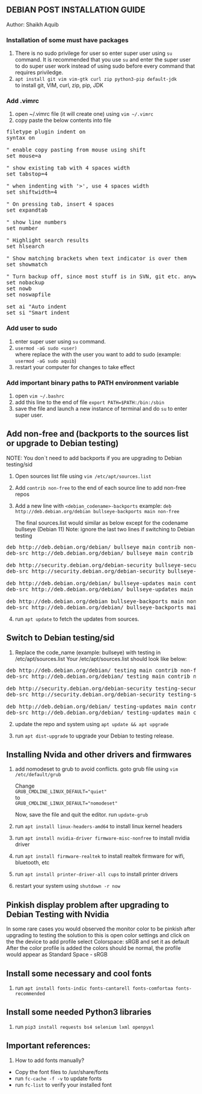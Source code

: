 ## DEBIAN POST INSTALLATION GUIDE

Author: Shaikh Aquib


### Installation of some must have packages
1) There is no sudo privilege for user so enter super user using
`su` command. It is recommended that you use `su` and enter the super user to do super user work instead of using sudo before every command that requires priviledge.
2) `apt install git vim vim-gtk curl zip python3-pip default-jdk` <br/>to install git, VIM, curl, zip, pip, JDK


### Add .vimrc
1) open ~/.vimrc file (it will create one) using `vim ~/.vimrc`
2) copy paste the below contents into file<br/>

<pre>
filetype plugin indent on
syntax on

" enable copy pasting from mouse using shift
set mouse=a

" show existing tab with 4 spaces width
set tabstop=4

" when indenting with '>', use 4 spaces width
set shiftwidth=4

" On pressing tab, insert 4 spaces
set expandtab

" show line numbers
set number

" Highlight search results
set hlsearch

" Show matching brackets when text indicator is over them
set showmatch

" Turn backup off, since most stuff is in SVN, git etc. anyway...
set nobackup
set nowb
set noswapfile

set ai "Auto indent
set si "Smart indent
</pre>

### Add user to sudo
1) enter super user using `su` command.
2) `usermod -aG sudo <user)` <br/> where replace the <user> with the user you want to add to sudo
   (example: `usermod -aG sudo aquib`)
3) restart your computer for changes to take effect


### Add important binary paths to PATH environment variable
1) open `vim ~/.bashrc`
2) add this line to the end of file `export PATH=$PATH:/bin:/sbin`
3) save the file and launch a new instance of terminal and do `su` to enter super user.


## Add non-free and (backports to the sources list or upgrade to Debian testing)
NOTE: You don`t need to add backports if you are upgrading to Debian testing/sid

1) Open sources list file using `vim /etc/apt/sources.list`
2) Add `contrib non-free` to the end of each source line to add non-free repos
3) Add a new line with `<debian_codename>-backports`
   example: `deb http://deb.debian.org/debian bullseye-backports main non-free`

   The final sources.list would similar as below except for the codename bullseye (Debian 11)
   Note: ignore the last two lines if switching to Debian testing
<pre>
deb http://deb.debian.org/debian/ bullseye main contrib non-free
deb-src http://deb.debian.org/debian/ bullseye main contrib non-free

deb http://security.debian.org/debian-security bullseye-security main contrib non-free
deb-src http://security.debian.org/debian-security bullseye-security main contrib non-free

deb http://deb.debian.org/debian/ bullseye-updates main contrib non-free
deb-src http://deb.debian.org/debian/ bullseye-updates main contrib non-free

deb http://deb.debian.org/debian bullseye-backports main non-free
deb-src http://deb.debian.org/debian/ bullseye-backports main non-free
</pre>
4) run `apt update` to fetch the updates from sources.


## Switch to Debian testing/sid 
1) Replace the code_name (example: bullseye) with testing in /etc/apt/sources.list
   Your /etc/apt/sources.list should look like below:
<pre>
deb http://deb.debian.org/debian/ testing main contrib non-free
deb-src http://deb.debian.org/debian/ testing main contrib non-free

deb http://security.debian.org/debian-security testing-security main contrib non-free
deb-src http://security.debian.org/debian-security testing-security main contrib non-free

deb http://deb.debian.org/debian/ testing-updates main contrib non-free
deb-src http://deb.debian.org/debian/ testing-updates main contrib non-free
</pre>
2) update the repo and system using `apt update && apt upgrade`

3) run `apt dist-upgrade` to upgrade your Debian to testing release.


## Installing Nvida and other drivers and firmwares
1) add nomodeset to grub to avoid conflicts.
   goto grub file using
   `vim /etc/default/grub`
 
   Change<br>`GRUB_CMDLINE_LINUX_DEFAULT="quiet"`
   <br>to</br>
   `GRUB_CMDLINE_LINUX_DEFAULT="nomodeset"`

   Now, save the file and quit the editor.
   run `update-grub`

2) run `apt install linux-headers-amd64` to install linux kernel headers
3) run `apt install nvidia-driver firmware-misc-nonfree` to install nvidia driver
4) run `apt install firmware-realtek` to install realtek firmware for wifi, bluetooth, etc
5) run `apt install printer-driver-all cups` to install printer drivers
6) restart your system using `shutdown -r now`


## Pinkish display problem after upgrading to Debian Testing with Nvidia
In some rare cases you would observed the monitor color to be pinkish after upgrading to testing
the solution to this is open color settings and click on the the device to add profile
select Colorspace: sRGB and set it as default
After the color profile is added the colors should be normal, the profile would appear as 
Standard Space - sRGB


## Install some necessary and cool fonts
1) run `apt install fonts-indic fonts-cantarell fonts-comfortaa fonts-recommended`

## Install some needed Python3 libraries
1) run `pip3 install requests bs4 selenium lxml openpyxl`


## Important references:
1) How to add fonts manually?
- Copy the font files to /usr/share/fonts</br>
- run `fc-cache -f -v` to update fonts</br>
- run `fc-list` to verify your installed font
